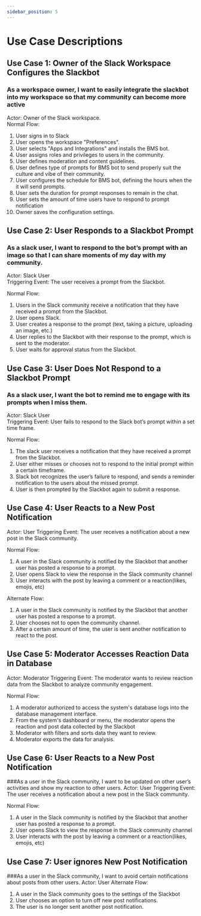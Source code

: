 ```yaml
---
sidebar_position: 5
---
```


# Use Case Descriptions

## Use Case 1: Owner of the Slack Workspace Configures the Slackbot
### As a workspace owner, I want to easily integrate the slackbot into my workspace so that my community can become more active
Actor: Owner of the Slack workspace.  
Normal Flow:  
1. User signs in to Slack
2. User opens the workspace "Preferences".
3. User selects "Apps and Integrations" and installs the BMS bot.
4. User assigns roles and privileges to users in the community.
5. User defines moderation and content guidelines.
6. User defines type of prompts for BMS bot to send properly suit the culture and vibe of their community.
7. User configures the schedule for BMS bot, defining the hours when the it will send prompts.
8. User sets the duration for prompt responses to remain in the chat.
9. User sets the amount of time users have to respond to prompt notification
10. Owner saves the configuration settings.

## Use Case 2: User Responds to a Slackbot Prompt
### As a slack user, I want to respond to the bot’s prompt with an image so that I can share moments of my day with my community.  

Actor: Slack User  
Triggering Event: The user receives a prompt from the Slackbot.  

Normal Flow:
1. Users in the Slack community receive a notification that they have received a prompt from  the Slackbot.
2. User opens Slack.
3. User creates a response to the prompt (text, taking a picture, uploading an image, etc.)
4. User replies to the Slackbot with their response to the prompt, which is sent to the moderator.
5. User waits for approval status from the Slackbot.

## Use Case 3: User Does Not Respond to a Slackbot Prompt
### As a slack user, I want the bot to remind me to engage with its prompts when I miss them.  

Actor: Slack User  
Triggering Event: User fails to respond to the Slack bot’s prompt within a set time frame.  

Normal Flow:
1. The slack user receives a notification that they have received a prompt from the Slackbot.
2. User either misses or chooses not to respond to the initial prompt within a certain timeframe. 
3. Slack bot recognizes the user’s failure to respond, and sends a reminder notification to the users about the missed prompt.
4. User is then prompted by the Slackbot again to submit a response.

## Use Case 4: User Reacts to a New Post Notification
Actor: User
Triggering Event: The user receives a notification about a new post in the Slack community.

Normal Flow:
1. A user in the Slack community is notified  by the Slackbot that another user has posted a response to a prompt.
2. User opens  Slack to view the response in the Slack community channel
3. User interacts with the post by leaving a comment or a reaction(likes, emojis, etc)
   
Alternate Flow:
1. A user in the Slack community is notified  by the Slackbot that another user has posted a response to a prompt.
2. User chooses not to open the community channel.
3. After a certain amount of time, the user is sent another notification to react to the post.

## Use Case 5: Moderator Accesses Reaction Data in Database
Actor: Moderator
Triggering Event: The moderator wants to review reaction data from the Slackbot to analyze community engagement.

Normal Flow:
1. A moderator authorized to access the system's database logs into the database management interface.
2. From the system's dashboard or menu, the moderator opens the reaction and post data collected by the Slackbot
3. Moderator with filters and sorts data they want to review.
4. Moderator exports the data for analysis.

## Use Case 6: User Reacts to a New Post Notification
###As a user in the Slack community, I want to be updated on other user’s activities and show my reaction to other users.
Actor: User
Triggering Event: The user receives a notification about a new post in the Slack community.

Normal Flow:
1. A user in the Slack community is notified by the Slackbot that another user has posted a response to a prompt.
2. User opens Slack to view the response in the Slack community channel
3. User interacts with the post by leaving a comment or a reaction(likes, emojis, etc)
   
## Use Case 7: User ignores New Post Notification
###As a user in the Slack community, I want to avoid certain notifications about posts from other users.
Actor: User
Alternate Flow:
1. A user in the Slack community goes to the settings of the Slackbot
2. User chooses an option to turn off new post notifications.
3. The user is no longer sent another post notification.

